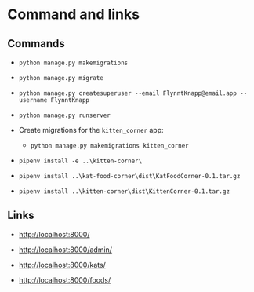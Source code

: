 # Command and links

## Commands

- `python manage.py makemigrations`
- `python manage.py migrate`
- `python manage.py createsuperuser --email FlynntKnapp@email.app --username FlynntKnapp`
- `python manage.py runserver`

- Create migrations for the `kitten_corner` app:
    - `python manage.py makemigrations kitten_corner`

- `pipenv install -e ..\kitten-corner\`

- `pipenv install ..\kat-food-corner\dist\KatFoodCorner-0.1.tar.gz`
- `pipenv install ..\kitten-corner\dist\KittenCorner-0.1.tar.gz`

## Links

- [http://localhost:8000/](http://localhost:8000/)
- [http://localhost:8000/admin/](http://localhost:8000/admin/)

- [http://localhost:8000/kats/](http://localhost:8000/kats/)
- [http://localhost:8000/foods/](http://localhost:8000/foods/)
